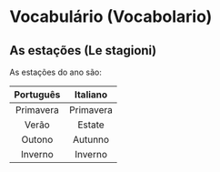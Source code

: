 # Vocabulário (Vocabolario)
## As estações (Le stagioni)

As estações do ano são:

Português    | Italiano
:----------: | :---------------:
Primavera    | Primavera
Verão        | Estate
Outono       | Autunno
Inverno      | Inverno

